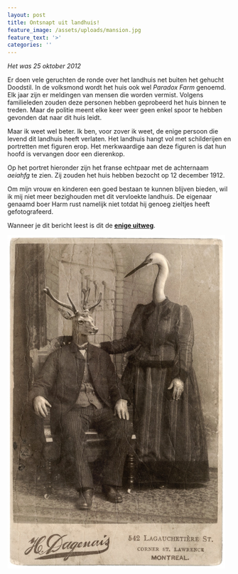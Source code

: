 ```yaml
---
layout: post
title: Ontsnapt uit landhuis!
feature_image: /assets/uploads/mansion.jpg
feature_text: '>'
categories: ''
---
```

_Het was 25 oktober 2012_

Er doen vele geruchten de ronde over het landhuis net buiten het gehucht Doodstil. In de volksmond wordt het huis ook wel _Paradox Farm_ genoemd. Elk jaar zijn er meldingen van mensen die worden vermist. Volgens familieleden zouden deze personen hebben geprobeerd het huis binnen te treden. Maar de politie meent elke keer weer geen enkel spoor te hebben gevonden dat naar dit huis leidt.

Maar ik weet wel beter. Ik ben, voor zover ik weet, de enige persoon die levend dit landhuis heeft verlaten. Het landhuis hangt vol met schilderijen en portretten met figuren erop. Het merkwaardige aan deze figuren is dat hun hoofd is vervangen door een dierenkop.

Op het portret hieronder zijn het franse echtpaar met de achternaam _aeiahfg_ te zien. Zij zouden het huis hebben bezocht op 12 december 1912. 

Om mijn vrouw en kinderen een goed bestaan te kunnen blijven bieden, wil ik mij niet meer bezighouden met dit vervloekte landhuis. De eigenaar genaamd boer Harm rust namelijk niet totdat hij genoeg zieltjes heeft gefotografeerd.

Wanneer je dit bericht leest is dit de [**enige uitweg**](https://benblog.netlify.com/2019/10/24/kubus/). 

![Dierenportret](/assets/uploads/dierenportret.jpg "Dierenportret")
